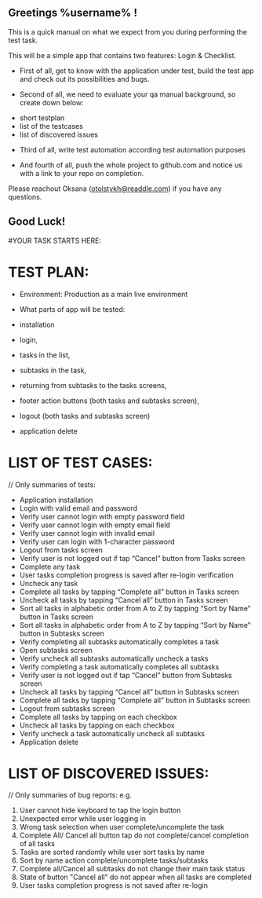 ## Greetings %username% !

This is a quick manual on what we expect from you during performing the test task.

This will be a simple app that contains two features: Login & Checklist.

* First of all, get to know with the application under test, build the test app and check out its possibilities and bugs. 

* Second of all, we need to evaluate your qa manual background, so create down below:
 - short testplan 
 - list of the testcases
 - list of discovered issues
 
* Third of all, write test automation according test automation purposes  

* And fourth of all, push the whole project to github.com and notice us with a link to your repo on completion. 

Please reachout Oksana (otolstykh@readdle.com) if you have any questions.

## Good Luck!


#YOUR TASK STARTS HERE: 


# TEST PLAN: 

- Environment: Production as a main live environment

- What parts of app will be tested:
- installation
- login, 
- tasks in the list, 
- subtasks in the task, 
- returning from subtasks to the tasks screens,
- footer action buttons (both tasks and subtasks screen),
- logout (both tasks and subtasks screen)
- application delete


# LIST OF TEST CASES: 
// Only summaries of tests: 

- Application installation
- Login with valid email and password
- Verify user cannot login with empty password field
- Verify user cannot login with empty email field
- Verify user cannot login with invalid email
- Verify user can login with 1-character password
- Logout from tasks screen
- Verify user is not logged out if tap “Cancel” button from Tasks screen
- Complete any task
- User tasks completion progress is saved after re-login verification
- Uncheck any task 
- Complete all tasks by tapping “Complete all” button in Tasks screen
- Uncheck all tasks by tapping “Cancel all” button in Tasks screen
- Sort all tasks in alphabetic order from A to Z by tapping “Sort by Name” button in Tasks screen
- Sort all tasks in alphabetic order from A to Z by tapping “Sort by Name” button in Subtasks screen
- Verify completing all subtasks automatically completes a task
- Open subtasks screen
- Verify uncheck all subtasks automatically uncheck a tasks
- Verify completing a task automatically completes all subtasks
- Verify user is not logged out if tap “Cancel” button from Subtasks screen
- Uncheck all tasks by tapping “Cancel all” button in Subtasks screen
- Complete all tasks by tapping “Complete all” button in Subtasks screen
- Logout from subtasks screen
- Complete all tasks by tapping on each checkbox
- Uncheck all tasks by tapping on each checkbox
- Verify uncheck a task automatically uncheck all subtasks
- Application delete


# LIST OF DISCOVERED ISSUES:
// Only summaries of bug reports: e.g.

1. User cannot hide keyboard to tap the login button
1. Unexpected error while user logging in
2. Wrong task selection when user complete/uncomplete the task
3. Complete All/ Cancel all button tap do not complete/cancel completion of all tasks
4. Tasks are sorted randomly while user sort tasks by name
5. Sort by name action complete/uncomplete tasks/subtasks  
6. Complete all/Cancel all subtasks do not change their main task status
7. State of button "Cancel all" do not appear when all tasks are completed
9. User tasks completion progress is not saved after re-login

